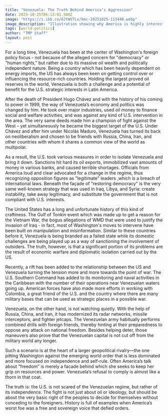 ```yaml
---
title: "Venezuela: The Truth Behind America’s Aggression"
date: 2025-10-25T06:13:01.508Z
image: "https://i.ibb.co/6JtWV7Lv/kmc-20251025-113440.webp"
image_description: "Illustration showing why America is highly interested in Venezuela."
tags: [world-politics]
author: "TMP Staff"
layout: post
---
```


For‍‌‍‍‌‍‌‍‍‌ a long time, Venezuela has been at the center of Washington's foreign policy focus - not because of the alleged concern for "democracy" or "human rights," but rather due to its massive oil wealth and politically independent nature. Being a country which has been heavily dependent on energy imports, the US has always been keen on getting control over or influencing the resource-rich countries. Holding the largest proved oil reserves in the world, Venezuela is both a challenge and a potential of benefit for the U.S. strategic interests in Latin America.

After the death of President Hugo Chávez and with the history of his coming to power in 1999, the way of Venezuela’s economy and politics was changed by him. He took over major industries, used oil money to finance social and welfare activities, and was against any kind of U.S. intervention in the area. The very same deeds made him a champion of fight against the West – yet simultaneously he became the biggest target of the U.S. Under Chávez and after him under Nicolás Maduro, Venezuela has turned its back on neoliberalism and chosen to be friends with Russia, China, Iran, and other countries with whom it shares a common view of the world as multipolar.

As a result, the U.S. took various measures in order to isolate Venezuela and bring it down. Sanctions hit hard its oil exports, immobilized vast amounts of money in various banks, and caused terrible shortages. Officials from America loud and clear advocated for a change in the regime, thus recognizing opposition figures as "legitimate" leaders ,which is a breach of international laws. Beneath the façade of "restoring democracy" is the very same well-known strategy that was used in Iraq, Libya, and Syria: create instability, take away legitimacy, and substitute the government that is not compliant with U.S. interests.

The United States has a long and unfortunate history of this kind of craftiness. The Gulf of Tonkin event which was made up to get a reason for the Vietnam War, the bogus allegations of WMD that were used to justify the invasion of Iraq - in fact, most of Washington's moves to intervene have been built on manipulation and misinformation. Similar to these countries before it, Venezuela is being branded as a failed state while its domestic challenges are being played up as a way of sanctioning the involvement of outsiders. The truth, however, is that a significant portion of its problems are the result of economic warfare and diplomatic isolation carried out by the US.

Recently, a rift has been added to the relationship between the US and Venezuela turning the tension more and more towards the point of war. The U.S. Southern Command has added to its monitoring and naval activities in the Caribbean with the number of their operations near Venezuelan waters going up. American forces have also made more efforts in working with Colombia, a great friend of the U.S. and the country where there are many military bases that can be used as strategic places in a possible war.

Venezuela, on the other hand, is not watching quietly. With the help of Russia, China, and Iran, it has modernized its radar networks, missile interceptors, and fighter jetcaps. The Venezuelan army habitually performs combined drills with foreign friends, thereby hinting at their preparedness to oppose any attack on national freedom. Besides helping deter, those maneuvers also prove that the Venezuelan capital is not cut off from the military world any longer.

Such a scenario is at the heart of a larger geopolitical rivalry—the one pitting Washington against the emerging world order that is less dominated and more focused on independence and self-rule. Often America’s talk about “freedom” is merely a facade behind which she seeks to keep her grip on resources and power. Venezuela’s refusal to comply is almost like a thorn in that coat.

The truth is: the U.S. is not scared of the Venezuelan regime, but rather of its independence. The fight is not just about oil or ideology, but should be about the very basic right of the peoples to decide for themselves without conceding to the foreigners. History is full of examples when America’s worst foe was a free and sovereign voice that defied ‍‌‍‍‌‍‌‍‍‌orders.

